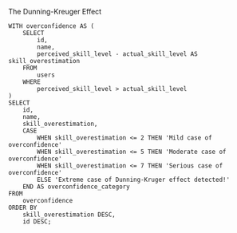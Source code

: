 The Dunning-Kreuger Effect

    WITH overconfidence AS (
        SELECT
            id,
            name,
            perceived_skill_level - actual_skill_level AS skill_overestimation
        FROM
            users
        WHERE
            perceived_skill_level > actual_skill_level
    )
    SELECT
        id,
        name,
        skill_overestimation,
        CASE
            WHEN skill_overestimation <= 2 THEN 'Mild case of overconfidence'
            WHEN skill_overestimation <= 5 THEN 'Moderate case of overconfidence'
            WHEN skill_overestimation <= 7 THEN 'Serious case of overconfidence'
            ELSE 'Extreme case of Dunning-Kruger effect detected!'
        END AS overconfidence_category
    FROM
        overconfidence
    ORDER BY
        skill_overestimation DESC,
        id DESC;
